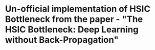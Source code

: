 # Un-official implementation of HSIC Bottleneck from the paper - "The HSIC Bottleneck: Deep Learning without Back-Propagation"

